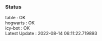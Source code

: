 ### Status


table : OK  
hogwarts : OK  
icy-bot : OK  
Latest Update : 2022-08-14 06:11:22.719893
